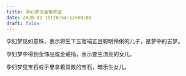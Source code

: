 ```yaml
---
title: 孕妇梦见金银珠宝
date: 2020-02-15T20:54:12+08:00
draft: false
---
```


孕妇梦见如意珠，表示将生下五官端正且聪明伶俐的儿子，是梦中的吉梦。


孕妇梦中得到金饰品或金戒指，表示要生漂亮的女儿。


孕妇梦见宝石或手里拿着双数的宝石，暗示生女儿。

